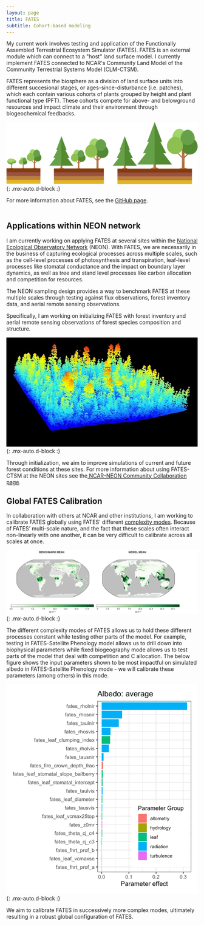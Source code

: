```yaml
---
layout: page
title: FATES 
subtitle: Cohort-based modeling
---
```


My current work involves testing and application of the Functionally Assembled Terrestrial
Ecosystem Simulator (FATES). FATES is an external module which can connect to a "host" land surface model. I currently implement FATES connected to NCAR's Community Land Model of the Community Terrestrial Systems Model (CLM-CTSM). 

FATES represents the biosphere as a division of land surface units into different succesional stages, or ages-since-disturbance (i.e. patches), which each contain various cohorts of plants grouped by height and plant functional type (PFT). These cohorts compete for above- and belowground resources and impact climate and their environment through biogeochemical feedbacks.

![FATEScohorts](assets/img/FATES_cohorts.png){: .mx-auto.d-block :}

For more information about FATES, see the [GitHub page](https://github.com/NGEET/fates).
<br>
<br>
## Applications within NEON network

I am currently working on applying FATES at several sites within the [National Ecological Observatory Network](https://www.neonscience.org/) (NEON). With FATES, we are necessarily in the business of capturing ecological processes across multiple scales, such as the cell-level processes of photosynthesis and transpiration, leaf-level processes like stomatal conductance and the impact on boundary layer dynamics, as well as tree and stand level processes like carbon allocation and competition for resources.

The NEON sampling design provides a way to benchmark FATES at these multiple scales through testing against flux observations, forest inventory data, and aerial remote sensing observations.

Specifically, I am working on initializing FATES with forest inventory and aerial remote sensing observations of forest species composition and structure. 

![NEONLidar](assets/img/NEON_lidar.jpg){: .mx-auto.d-block :}

Through initialization, we aim to improve simulations of current and future forest conditions at these sites. For more information about using FATES-CTSM at the NEON sites see the[ NCAR-NEON Community Collaboration page](https://www.neonscience.org/ncar-neon-community-collaborations).

## Global FATES Calibration

In collaboration with others at NCAR and other institutions, I am working to calibrate FATES globally using FATES' different [complexity modes](https://fates-users-guide.readthedocs.io/en/latest/user/Fixed-Biogeography-Mode.html). Because of FATES’ multi-scale nature, and the fact that these scales often interact non-linearly with one another, it can be very difficult to calibrate across all scales at once. 

![biomass](assets/img/biomass_benchmarking.png){: .mx-auto.d-block :}

The different complexity modes of FATES allows us to hold these different processes constant while testing other parts of the model. For example, testing in FATES-Satellite Phenology model allows us to drill down into biophysical parameters while fixed biogeography mode allows us to test parts of the model that deal with competition and C allocation. The below figure shows the input parameters shown to be most impactful on simulated albedo in FATES-Satellite Phenology mode - we will calibrate these parameters (among others) in this mode.

![PPE](assets/img/PPE.png){: .mx-auto.d-block :}


We aim to calibrate FATES in successively more complex modes, ultimately resulting in a robust global configuration of FATES.